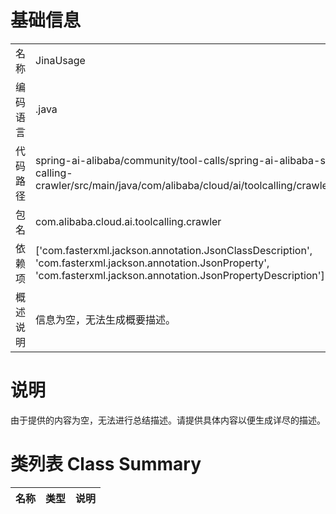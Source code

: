 # 基础信息

|      |      |
|------|------|
| 名称 | JinaUsage |
| 编码语言 | .java |
| 代码路径 | spring-ai-alibaba/community/tool-calls/spring-ai-alibaba-starter-tool-calling-crawler/src/main/java/com/alibaba/cloud/ai/toolcalling/crawler/JinaUsage.java |
| 包名 | com.alibaba.cloud.ai.toolcalling.crawler |
| 依赖项 | ['com.fasterxml.jackson.annotation.JsonClassDescription', 'com.fasterxml.jackson.annotation.JsonProperty', 'com.fasterxml.jackson.annotation.JsonPropertyDescription'] |
| 概述说明 | 信息为空，无法生成概要描述。 |

# 说明

由于提供的内容为空，无法进行总结描述。请提供具体内容以便生成详尽的描述。

# 类列表 Class Summary

| 名称   | 类型  | 说明 |
|-------|------|-------------|





